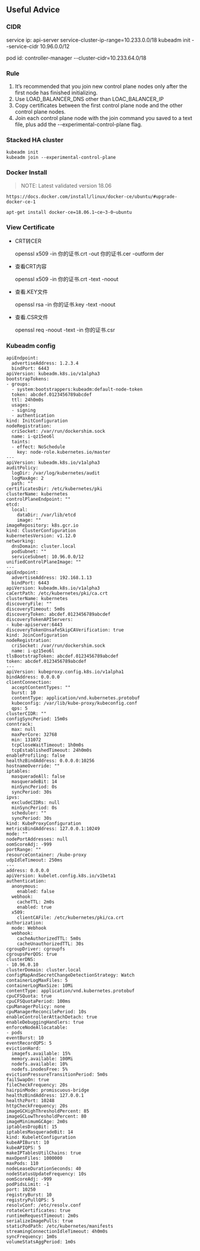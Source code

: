 ## Useful Advice

### CIDR

service ip: api-server service-cluster-ip-range=10.233.0.0/18
kubeadm init --service-cidr 10.96.0.0/12

pod id: controller-manager --cluster-cidr=10.233.64.0/18

### Rule

1. It’s recommended that you join new control plane nodes only after the first node has finished initializing.
1. Use LOAD_BALANCER_DNS other than LOAC_BALANCER_IP
1. Copy certificates between the first control plane node and the other control plane nodes.
1. Join each control plane node with the join command you saved to a text file, plus add the --experimental-control-plane flag.

### Stacked HA cluster

```
kubeadm init
kubeadm join --experimental-control-plane
```

### Docker Install

> NOTE: Latest validated version 18.06

```
https://docs.docker.com/install/linux/docker-ce/ubuntu/#upgrade-docker-ce-1
```

```
apt-get install docker-ce=18.06.1~ce~3-0~ubuntu
```

### View Certificate


- CRT转CER

    openssl x509 -in 你的证书.crt -out 你的证书.cer -outform der

- 查看CRT内容

    openssl x509 -in 你的证书.crt -text -noout

- 查看.KEY文件

    openssl rsa -in 你的证书.key -text -noout

- 查看.CSR文件

    openssl req -noout -text -in 你的证书.csr


### Kubeadm config
```
apiEndpoint:
  advertiseAddress: 1.2.3.4
  bindPort: 6443
apiVersion: kubeadm.k8s.io/v1alpha3
bootstrapTokens:
- groups:
  - system:bootstrappers:kubeadm:default-node-token
  token: abcdef.0123456789abcdef
  ttl: 24h0m0s
  usages:
  - signing
  - authentication
kind: InitConfiguration
nodeRegistration:
  criSocket: /var/run/dockershim.sock
  name: i-qz15eo6l
  taints:
  - effect: NoSchedule
    key: node-role.kubernetes.io/master
---
apiVersion: kubeadm.k8s.io/v1alpha3
auditPolicy:
  logDir: /var/log/kubernetes/audit
  logMaxAge: 2
  path: ""
certificatesDir: /etc/kubernetes/pki
clusterName: kubernetes
controlPlaneEndpoint: ""
etcd:
  local:
    dataDir: /var/lib/etcd
    image: ""
imageRepository: k8s.gcr.io
kind: ClusterConfiguration
kubernetesVersion: v1.12.0
networking:
  dnsDomain: cluster.local
  podSubnet: ""
  serviceSubnet: 10.96.0.0/12
unifiedControlPlaneImage: ""
---
apiEndpoint:
  advertiseAddress: 192.168.1.13
  bindPort: 6443
apiVersion: kubeadm.k8s.io/v1alpha3
caCertPath: /etc/kubernetes/pki/ca.crt
clusterName: kubernetes
discoveryFile: ""
discoveryTimeout: 5m0s
discoveryToken: abcdef.0123456789abcdef
discoveryTokenAPIServers:
- kube-apiserver:6443
discoveryTokenUnsafeSkipCAVerification: true
kind: JoinConfiguration
nodeRegistration:
  criSocket: /var/run/dockershim.sock
  name: i-qz15eo6l
tlsBootstrapToken: abcdef.0123456789abcdef
token: abcdef.0123456789abcdef
---
apiVersion: kubeproxy.config.k8s.io/v1alpha1
bindAddress: 0.0.0.0
clientConnection:
  acceptContentTypes: ""
  burst: 10
  contentType: application/vnd.kubernetes.protobuf
  kubeconfig: /var/lib/kube-proxy/kubeconfig.conf
  qps: 5
clusterCIDR: ""
configSyncPeriod: 15m0s
conntrack:
  max: null
  maxPerCore: 32768
  min: 131072
  tcpCloseWaitTimeout: 1h0m0s
  tcpEstablishedTimeout: 24h0m0s
enableProfiling: false
healthzBindAddress: 0.0.0.0:10256
hostnameOverride: ""
iptables:
  masqueradeAll: false
  masqueradeBit: 14
  minSyncPeriod: 0s
  syncPeriod: 30s
ipvs:
  excludeCIDRs: null
  minSyncPeriod: 0s
  scheduler: ""
  syncPeriod: 30s
kind: KubeProxyConfiguration
metricsBindAddress: 127.0.0.1:10249
mode: ""
nodePortAddresses: null
oomScoreAdj: -999
portRange: ""
resourceContainer: /kube-proxy
udpIdleTimeout: 250ms
---
address: 0.0.0.0
apiVersion: kubelet.config.k8s.io/v1beta1
authentication:
  anonymous:
    enabled: false
  webhook:
    cacheTTL: 2m0s
    enabled: true
  x509:
    clientCAFile: /etc/kubernetes/pki/ca.crt
authorization:
  mode: Webhook
  webhook:
    cacheAuthorizedTTL: 5m0s
    cacheUnauthorizedTTL: 30s
cgroupDriver: cgroupfs
cgroupsPerQOS: true
clusterDNS:
- 10.96.0.10
clusterDomain: cluster.local
configMapAndSecretChangeDetectionStrategy: Watch
containerLogMaxFiles: 5
containerLogMaxSize: 10Mi
contentType: application/vnd.kubernetes.protobuf
cpuCFSQuota: true
cpuCFSQuotaPeriod: 100ms
cpuManagerPolicy: none
cpuManagerReconcilePeriod: 10s
enableControllerAttachDetach: true
enableDebuggingHandlers: true
enforceNodeAllocatable:
- pods
eventBurst: 10
eventRecordQPS: 5
evictionHard:
  imagefs.available: 15%
  memory.available: 100Mi
  nodefs.available: 10%
  nodefs.inodesFree: 5%
evictionPressureTransitionPeriod: 5m0s
failSwapOn: true
fileCheckFrequency: 20s
hairpinMode: promiscuous-bridge
healthzBindAddress: 127.0.0.1
healthzPort: 10248
httpCheckFrequency: 20s
imageGCHighThresholdPercent: 85
imageGCLowThresholdPercent: 80
imageMinimumGCAge: 2m0s
iptablesDropBit: 15
iptablesMasqueradeBit: 14
kind: KubeletConfiguration
kubeAPIBurst: 10
kubeAPIQPS: 5
makeIPTablesUtilChains: true
maxOpenFiles: 1000000
maxPods: 110
nodeLeaseDurationSeconds: 40
nodeStatusUpdateFrequency: 10s
oomScoreAdj: -999
podPidsLimit: -1
port: 10250
registryBurst: 10
registryPullQPS: 5
resolvConf: /etc/resolv.conf
rotateCertificates: true
runtimeRequestTimeout: 2m0s
serializeImagePulls: true
staticPodPath: /etc/kubernetes/manifests
streamingConnectionIdleTimeout: 4h0m0s
syncFrequency: 1m0s
volumeStatsAggPeriod: 1m0s
```